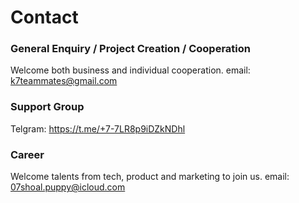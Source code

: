 # Contact

### General Enquiry / Project Creation / Cooperation

Welcome both business and individual cooperation.
email: k7teammates@gmail.com

### Support Group

Telgram: https://t.me/+7-7LR8p9iDZkNDhl

### Career

Welcome talents from tech, product and marketing to join us.
email: 07shoal.puppy@icloud.com
